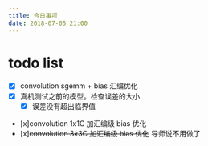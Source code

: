 ```yaml
---
title: 今日事项
date: 2018-07-05 21:00
---
```


# todo list

- [x] convolution sgemm + bias 汇编优化
- [x] 真机测试之前的模型。检查误差的大小
  - [x] 误差没有超出临界值
- [x]convolution 1x1C 加汇编级 bias 优化
- [x]~~convolution 3x3C 加汇编级 bias 优化~~  导师说不用做了